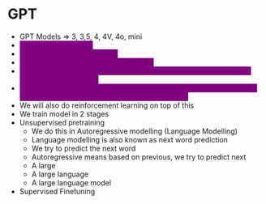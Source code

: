 # GPT

* GPT Models ⇒ 3, 3,5, 4, 4V, 4o, mini
* <mark style="color:purple;background-color:purple;">**Closed source model**</mark>
* <mark style="color:purple;background-color:purple;">**Unidirectional attention only**</mark>
* <mark style="color:purple;background-color:purple;">**Here we use auto regressive modelling**</mark>
* <mark style="color:purple;background-color:purple;">**They went to reddit, stackoverflow ⇒ where one is asking question and other is answering**</mark>
* <mark style="color:purple;background-color:purple;">**So they have taken such conversational data and fine tuned the base model ⇒ This is known as supervised fine tuning**</mark>
* We will also do reinforcement learning on top of this
* We train model in 2 stages
* Unsupervised pretraining
  * We do this in Autoregressive modelling (Language Modelling)
  * Language modelling is also known as next word prediction
  * We try to predict the next word
  * Autoregressive means based on previous, we try to predict next
  * A                                          large
  * A large                                language
  * A large language              model
* Supervised Finetuning
